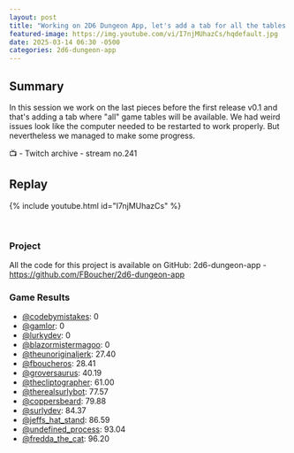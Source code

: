 ```yaml
---
layout: post
title: "Working on 2D6 Dungeon App, let's add a tab for all the tables (stream 241)"
featured-image: https://img.youtube.com/vi/I7njMUhazCs/hqdefault.jpg
date: 2025-03-14 06:30 -0500
categories: 2d6-dungeon-app
---
```

## Summary

In this session we work on the last pieces before the first release v0.1 and that's adding a tab where "all" game tables will be available. We had weird issues look like the computer needed to be restarted to work properly. But nevertheless we managed to make some progress.

📺 - Twitch archive - stream no.241

## Replay

{% include youtube.html id="I7njMUhazCs" %}

<br/><!--more-->

### Project

All the code for this project is available on GitHub: 2d6-dungeon-app - https://github.com/FBoucher/2d6-dungeon-app

### Game Results

- [@codebymistakes](https://www.twitch.tv/codebymistakes): 0
- [@gamlor](https://www.twitch.tv/gamlor): 0
- [@lurkydev](https://www.twitch.tv/lurkydev): 0
- [@blazormistermagoo](https://www.twitch.tv/blazormistermagoo): 0
- [@theunoriginaljerk](https://www.twitch.tv/theunoriginaljerk): 27.40
- [@fboucheros](https://www.twitch.tv/fboucheros): 28.41
- [@groversaurus](https://www.twitch.tv/groversaurus): 40.19
- [@thecliptographer](https://www.twitch.tv/thecliptographer): 61.00
- [@therealsurlybot](https://www.twitch.tv/therealsurlybot): 77.57
- [@coppersbeard](https://www.twitch.tv/coppersbeard): 79.88
- [@surlydev](https://www.twitch.tv/surlydev): 84.37
- [@jeffs_hat_stand](https://www.twitch.tv/jeffs_hat_stand): 86.59
- [@undefined_process](https://www.twitch.tv/undefined_process): 93.04
- [@fredda_the_cat](https://www.twitch.tv/fredda_the_cat): 96.20
